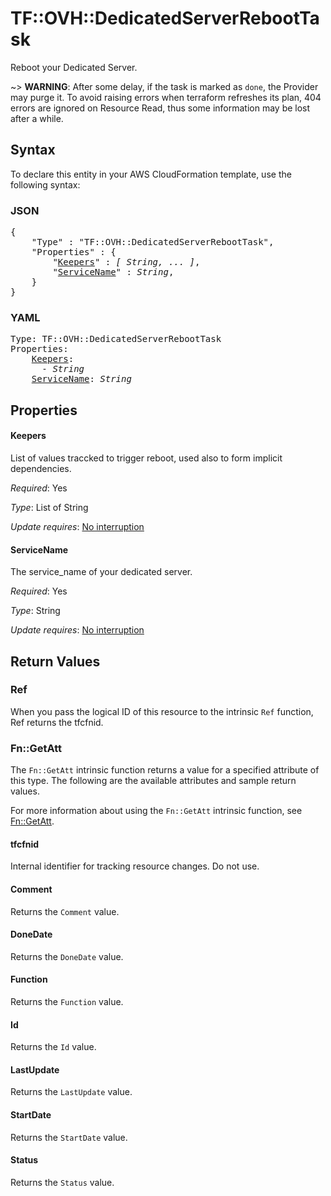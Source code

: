 # TF::OVH::DedicatedServerRebootTask

Reboot your Dedicated Server.

~> __WARNING__: After some delay, if the task is marked as `done`, the Provider
may purge it. To avoid raising errors when terraform refreshes its plan, 
404 errors are ignored on Resource Read, thus some information may be lost
after a while.

## Syntax

To declare this entity in your AWS CloudFormation template, use the following syntax:

### JSON

<pre>
{
    "Type" : "TF::OVH::DedicatedServerRebootTask",
    "Properties" : {
        "<a href="#keepers" title="Keepers">Keepers</a>" : <i>[ String, ... ]</i>,
        "<a href="#servicename" title="ServiceName">ServiceName</a>" : <i>String</i>,
    }
}
</pre>

### YAML

<pre>
Type: TF::OVH::DedicatedServerRebootTask
Properties:
    <a href="#keepers" title="Keepers">Keepers</a>: <i>
      - String</i>
    <a href="#servicename" title="ServiceName">ServiceName</a>: <i>String</i>
</pre>

## Properties

#### Keepers

List of values traccked to trigger reboot, used also to form implicit dependencies.

_Required_: Yes

_Type_: List of String

_Update requires_: [No interruption](https://docs.aws.amazon.com/AWSCloudFormation/latest/UserGuide/using-cfn-updating-stacks-update-behaviors.html#update-no-interrupt)

#### ServiceName

The service_name of your dedicated server.

_Required_: Yes

_Type_: String

_Update requires_: [No interruption](https://docs.aws.amazon.com/AWSCloudFormation/latest/UserGuide/using-cfn-updating-stacks-update-behaviors.html#update-no-interrupt)

## Return Values

### Ref

When you pass the logical ID of this resource to the intrinsic `Ref` function, Ref returns the tfcfnid.

### Fn::GetAtt

The `Fn::GetAtt` intrinsic function returns a value for a specified attribute of this type. The following are the available attributes and sample return values.

For more information about using the `Fn::GetAtt` intrinsic function, see [Fn::GetAtt](https://docs.aws.amazon.com/AWSCloudFormation/latest/UserGuide/intrinsic-function-reference-getatt.html).

#### tfcfnid

Internal identifier for tracking resource changes. Do not use.

#### Comment

Returns the <code>Comment</code> value.

#### DoneDate

Returns the <code>DoneDate</code> value.

#### Function

Returns the <code>Function</code> value.

#### Id

Returns the <code>Id</code> value.

#### LastUpdate

Returns the <code>LastUpdate</code> value.

#### StartDate

Returns the <code>StartDate</code> value.

#### Status

Returns the <code>Status</code> value.

